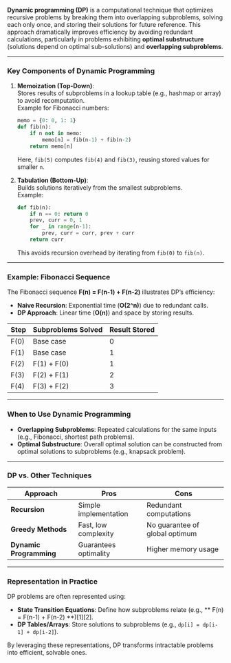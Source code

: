 **Dynamic programming (DP)** is a computational technique that optimizes recursive problems by breaking them into overlapping subproblems, solving each only once, and storing their solutions for future reference. This approach dramatically improves efficiency by avoiding redundant calculations, particularly in problems exhibiting **optimal substructure** (solutions depend on optimal sub-solutions) and **overlapping subproblems**.

---

### Key Components of Dynamic Programming

1. **Memoization (Top-Down)**:  
   Stores results of subproblems in a lookup table (e.g., hashmap or array) to avoid recomputation.  
   Example for Fibonacci numbers:

   ```python
   memo = {0: 0, 1: 1}
   def fib(n):
       if n not in memo:
           memo[n] = fib(n-1) + fib(n-2)
       return memo[n]
   ```

   Here, `fib(5)` computes `fib(4)` and `fib(3)`, reusing stored values for smaller `n`.

2. **Tabulation (Bottom-Up)**:  
   Builds solutions iteratively from the smallest subproblems.  
   Example:
   ```python
   def fib(n):
       if n == 0: return 0
       prev, curr = 0, 1
       for _ in range(n-1):
           prev, curr = curr, prev + curr
       return curr
   ```
   This avoids recursion overhead by iterating from `fib(0)` to `fib(n)`.

---

### Example: Fibonacci Sequence

The Fibonacci sequence **F(n) = F(n-1) + F(n-2)** illustrates DP’s efficiency:

- **Naive Recursion**: Exponential time (**O(2^n)**) due to redundant calls.
- **DP Approach**: Linear time (**O(n)**) and space by storing results.

| Step | Subproblems Solved | Result Stored |
| ---- | ------------------ | ------------- |
| F(0) | Base case          | 0             |
| F(1) | Base case          | 1             |
| F(2) | F(1) + F(0)        | 1             |
| F(3) | F(2) + F(1)        | 2             |
| F(4) | F(3) + F(2)        | 3             |

---

### When to Use Dynamic Programming

- **Overlapping Subproblems**: Repeated calculations for the same inputs (e.g., Fibonacci, shortest path problems).
- **Optimal Substructure**: Overall optimal solution can be constructed from optimal solutions to subproblems (e.g., knapsack problem).

---

### DP vs. Other Techniques

| Approach                | Pros                  | Cons                           |
| ----------------------- | --------------------- | ------------------------------ |
| **Recursion**           | Simple implementation | Redundant computations         |
| **Greedy Methods**      | Fast, low complexity  | No guarantee of global optimum |
| **Dynamic Programming** | Guarantees optimality | Higher memory usage            |

---

### Representation in Practice

DP problems are often represented using:

- **State Transition Equations**: Define how subproblems relate (e.g., ** F(n) = F(n-1) + F(n-2) **)[1][2].
- **DP Tables/Arrays**: Store solutions to subproblems (e.g., `dp[i] = dp[i-1] + dp[i-2]`).

By leveraging these representations, DP transforms intractable problems into efficient, solvable ones.
